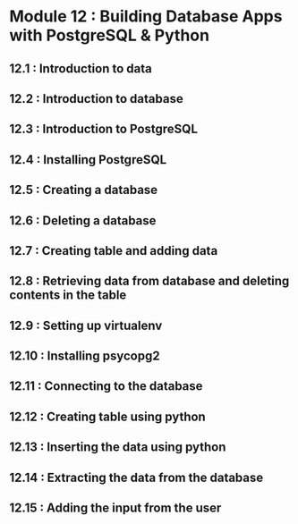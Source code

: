 # Module 12 : Building Database Apps with PostgreSQL & Python

## 12.1 : Introduction to data
## 12.2 : Introduction to database
## 12.3 : Introduction to PostgreSQL
## 12.4 : Installing PostgreSQL
## 12.5 : Creating a database
## 12.6 : Deleting a database
## 12.7 : Creating table and adding data
## 12.8 : Retrieving data from database and deleting contents in the table
## 12.9 : Setting up virtualenv
## 12.10 : Installing psycopg2
## 12.11 : Connecting to the database
## 12.12 : Creating table using python
## 12.13 : Inserting the data using python
## 12.14 : Extracting the data from the database
## 12.15 : Adding the input from the user
